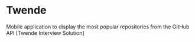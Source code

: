# Twende
Mobile application to display the most popular repositories from the GitHub API [Twende Interview Solution]

